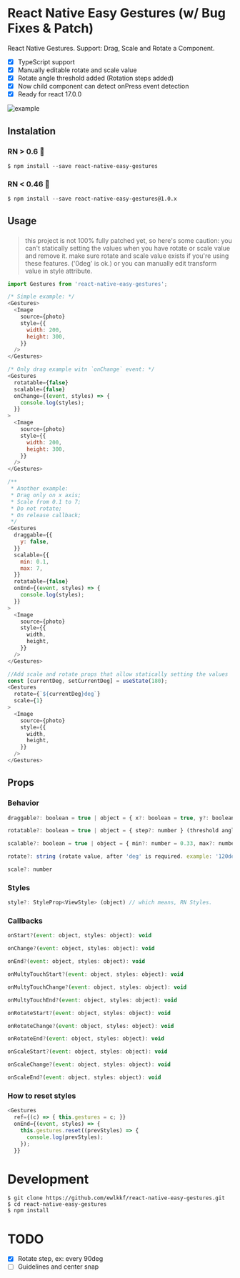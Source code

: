 # React Native Easy Gestures (w/ Bug Fixes & Patch)

React Native Gestures. Support: Drag, Scale and Rotate a Component.

- [x] TypeScript support
- [x] Manually editable rotate and scale value
- [x] Rotate angle threshold added (Rotation steps added)
- [x] Now child component can detect onPress event detection
- [x] Ready for react 17.0.0

![example](https://raw.githubusercontent.com/keske/react-native-easy-gestures/master/static/gestures.gif)

## Instalation

### RN > 0.6 👶

```
$ npm install --save react-native-easy-gestures
```

### RN < 0.46 👴

```
$ npm install --save react-native-easy-gestures@1.0.x
```

## Usage

### <Warning>

> this project is not 100% fully patched yet, so here's some caution:
> you can't statically setting the values when you have rotate or scale value and remove it.
> make sure rotate and scale value exists if you're using these features. ('0deg' is ok.)
> or you can manually edit transform value in style attribute.

```js
import Gestures from 'react-native-easy-gestures';

/* Simple example: */
<Gestures>
  <Image
    source={photo}
    style={{
      width: 200,
      height: 300,
    }}
  />
</Gestures>

/* Only drag example witn `onChange` event: */
<Gestures
  rotatable={false}
  scalable={false}
  onChange={(event, styles) => {
    console.log(styles);
  }}
>
  <Image
    source={photo}
    style={{
      width: 200,
      height: 300,
    }}
  />
</Gestures>

/**
 * Another example:
 * Drag only on x axis;
 * Scale from 0.1 to 7;
 * Do not rotate;
 * On release callback;
 */
<Gestures
  draggable={{
    y: false,
  }}
  scalable={{
    min: 0.1,
    max: 7,
  }}
  rotatable={false}
  onEnd={(event, styles) => {
    console.log(styles);
  }}
>
  <Image
    source={photo}
    style={{
      width,
      height,
    }}
  />
</Gestures>

//Add scale and rotate props that allow statically setting the values
const [currentDeg, setCurrentDeg] = useState(180);
<Gestures
  rotate={`${currentDeg}deg`}
  scale={1}
>
  <Image
    source={photo}
    style={{
      width,
      height,
    }}
  />
</Gestures>
```

## Props

### Behavior

```javascript
draggable?: boolean = true | object = { x?: boolean = true, y?: boolean = true }
```

```javascript
rotatable?: boolean = true | object = { step?: number } (threshold angle)
```

```javascript
scalable?: boolean = true | object = { min?: number = 0.33, max?: number = 2 }
```

```javascript
rotate?: string (rotate value, after 'deg' is required. example: '120deg')
```

```javascript
scale?: number
```

### Styles

```javascript
style?: StyleProp<ViewStyle> (object) // which means, RN Styles.
```

### Callbacks

```javascript
onStart?(event: object, styles: object): void
```

```javascript
onChange?(event: object, styles: object): void
```

```javascript
onEnd?(event: object, styles: object): void
```

```javascript
onMultyTouchStart?(event: object, styles: object): void
```

```javascript
onMultyTouchChange?(event: object, styles: object): void
```

```javascript
onMultyTouchEnd?(event: object, styles: object): void
```

```javascript
onRotateStart?(event: object, styles: object): void
```

```javascript
onRotateChange?(event: object, styles: object): void
```

```javascript
onRotateEnd?(event: object, styles: object): void
```

```javascript
onScaleStart?(event: object, styles: object): void
```

```javascript
onScaleChange?(event: object, styles: object): void
```

```javascript
onScaleEnd?(event: object, styles: object): void
```

### How to reset styles

```javascript
<Gestures
  ref={(c) => { this.gestures = c; }}
  onEnd={(event, styles) => {
    this.gestures.reset((prevStyles) => {
      console.log(prevStyles);
    });
  }}
```

# Development

```
$ git clone https://github.com/ewlkkf/react-native-easy-gestures.git
$ cd react-native-easy-gestures
$ npm install
```

# TODO

- [x] Rotate step, ex: every 90deg
- [ ] Guidelines and center snap
